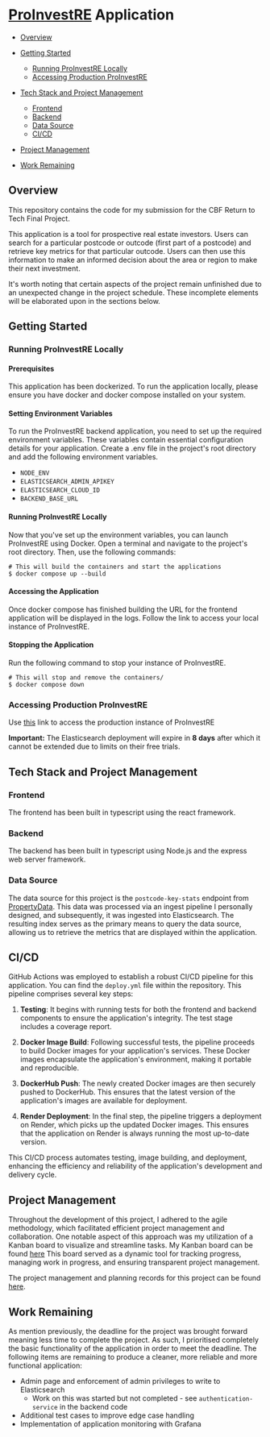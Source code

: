 # [ProInvestRE](https://pro-invest-re-frontend.onrender.com/) Application

- [Overview](#overview)
- [Getting Started](#getting-started)
    - [Running ProInvestRE Locally](#running-proinvestre-locally)
    - [Accessing Production ProInvestRE](#accessing-production-proinvestre)
- [Tech Stack and Project Management](#tech-stack-and-project-management)
    - [Frontend](#frontend)
    - [Backend](#backend)
    - [Data Source](#data-source) 
    - [CI/CD](#cicd)

- [Project Management](#project-management)
- [Work Remaining](#work-remaining)


## Overview
This repository contains the code for my submission for the CBF Return to Tech Final Project.

This application is a tool for prospective real estate investors. Users can search for a particular postcode or outcode (first part of a postcode) and retrieve key metrics for that particular outcode. Users can then use this information to make an informed decision about the area or region to make their next investment.

It's worth noting that certain aspects of the project remain unfinished due to an unexpected change in the project schedule. These incomplete elements will be elaborated upon in the sections below.


## Getting Started

### Running ProInvestRE Locally

#### Prerequisites

This application has been dockerized. To run the application locally, please ensure you have docker and docker compose installed on your system.

#### Setting Environment Variables

To run the ProInvestRE backend application, you need to set up the required environment variables. These variables contain essential configuration details for your application. Create a .env file in the project's root directory and add the following environment variables.

- `NODE_ENV`
- `ELASTICSEARCH_ADMIN_APIKEY`
- `ELASTICSEARCH_CLOUD_ID`
- `BACKEND_BASE_URL`

#### Running ProInvestRE Locally

Now that you've set up the environment variables, you can launch ProInvestRE using Docker. Open a terminal and navigate to the project's root directory. Then, use the following commands:

~~~shell
# This will build the containers and start the applications
$ docker compose up --build
~~~

#### Accessing the Application

Once docker compose has finished building the URL for the frontend application will be displayed in the logs. Follow the link to access your local instance of ProInvestRE.

#### Stopping the Application
Run the following command to stop your instance of ProInvestRE.
~~~shell
# This will stop and remove the containers/
$ docker compose down
~~~

### Accessing Production ProInvestRE

Use [this](https://pro-invest-re-frontend.onrender.com/)
 link to access the production instance of ProInvestRE

**Important:**  The Elasticsearch deployment will expire in **8 days** after which it cannot be extended due to limits on their free trials.


## Tech Stack and Project Management

### Frontend
The frontend has been built in typescript using the react framework.

### Backend
The backend has been built in typescript using Node.js and the express web server framework.

### Data Source

The data source for this project is the ``postcode-key-stats`` endpoint from [PropertyData](https://propertydata.co.uk/api/documentation/postcode-key-stats). This data was processed via an ingest pipeline I personally designed, and subsequently, it was ingested into Elasticsearch. The resulting index serves as the primary means to query the data source, allowing us to retrieve the metrics that are displayed within the application.

## CI/CD
GitHub Actions was employed to establish a robust CI/CD pipeline for this application. You can find the `deploy.yml` file within the repository. This pipeline comprises several key steps:

1. **Testing**: It begins with running tests for both the frontend and backend components to ensure the application's integrity. The test stage includes a coverage report.

2. **Docker Image Build**: Following successful tests, the pipeline proceeds to build Docker images for your application's services. These Docker images encapsulate the application's environment, making it portable and reproducible.

3. **DockerHub Push**: The newly created Docker images are then securely pushed to DockerHub. This ensures that the latest version of the application's images are available for deployment.

4. **Render Deployment**: In the final step, the pipeline triggers a deployment on Render, which picks up the updated Docker images. This ensures that the application on Render is always running the most up-to-date version.

This CI/CD process automates testing, image building, and deployment, enhancing the efficiency and reliability of the application's development and delivery cycle.


## Project Management
Throughout the development of this project, I adhered to the agile methodology, which facilitated efficient project management and collaboration. One notable aspect of this approach was my utilization of a Kanban board to visualize and streamline tasks. My Kanban board can be found [here](https://miro.com/app/board/uXjVMqZZKQA=/?share_link_id=776235598427) This board served as a dynamic tool for tracking progress, managing work in progress, and ensuring transparent project management.

The project management and planning records for this project can be found [here](https://miro.com/app/board/uXjVMqZZKQA=/?share_link_id=776235598427).

## Work Remaining
As mention previously, the deadline for the project was brought forward meaning less time to complete the project. As such, I prioritised completely the basic functionality of the application in order to meet the deadline. The following items are remaining to produce a cleaner, more reliable and more functional application:

- Admin page and enforcement of admin privileges to write to Elasticsearch
    - Work on this was started but not completed - see `authentication-service` in the backend code
- Additional test cases to improve edge case handling 
- Implementation of application monitoring with Grafana
